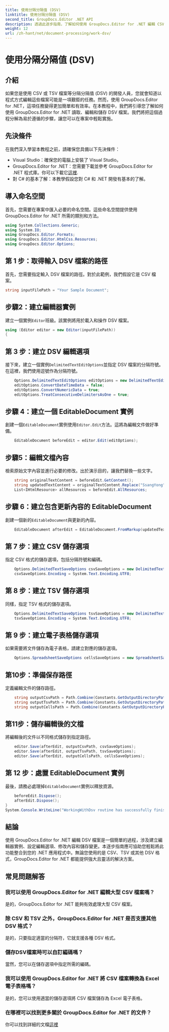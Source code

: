 ```yaml
---
title: 使用分隔分隔值 (DSV)
linktitle: 使用分隔分隔值 (DSV)
second_title: GroupDocs.Editor .NET API
description: 透過此逐步指南，了解如何使用 GroupDocs.Editor for .NET 編輯 CSV 和 TSV 檔案。輕鬆改進您的 .NET 專案。
weight: 12
url: /zh-hant/net/document-processing/work-dsv/
---
```


# 使用分隔分隔值 (DSV)

## 介紹
如果您是使用 CSV 或 TSV 檔案等分隔分隔值 (DSV) 的開發人員，您就會知道以程式方式編輯這些檔案可能是一項艱鉅的任務。然而，使用 GroupDocs.Editor for .NET，這項任務變得更加簡單和有效率。在本教程中，我們將引導您了解如何使用 GroupDocs.Editor for .NET 讀取、編輯和儲存 DSV 檔案。我們將把這個過程分解為易於遵循的步驟，讓您可以在專案中輕鬆實施。
## 先決條件
在我們深入學習本教程之前，請確保您具備以下先決條件：
- Visual Studio：確保您的電腦上安裝了 Visual Studio。
-  GroupDocs.Editor for .NET：您需要下載並參考 GroupDocs.Editor for .NET 程式庫。你可以下載它[這裡](https://releases.groupdocs.com/editor/net/).
- 對 C# 的基本了解：本教學假設您對 C# 和 .NET 開發有基本的了解。
## 導入命名空間
首先，您需要在專案中匯入必要的命名空間。這些命名空間提供使用 GroupDocs.Editor for .NET 所需的類別和方法。
```csharp
using System.Collections.Generic;
using System.IO;
using GroupDocs.Editor.Formats;
using GroupDocs.Editor.HtmlCss.Resources;
using GroupDocs.Editor.Options;
```

## 第 1 步：取得輸入 DSV 檔案的路徑
首先，您需要指定輸入 DSV 檔案的路徑。對於此範例，我們假設它是 CSV 檔案。
```csharp
string inputFilePath = "Your Sample Document";
```
## 步驟2：建立編輯器實例
建立一個實例`Editor`班級。該實例將用於載入和操作 DSV 檔案。
```csharp
using (Editor editor = new Editor(inputFilePath))
{
```
## 第 3 步：建立 DSV 編輯選項
接下來，建立一個實例`DelimitedTextEditOptions`並指定 DSV 檔案的分隔符號。在這裡，我們使用逗號作為分隔符號。
```csharp
    Options.DelimitedTextEditOptions editOptions = new DelimitedTextEditOptions(",");
    editOptions.ConvertDateTimeData = false;
    editOptions.ConvertNumericData = true;
    editOptions.TreatConsecutiveDelimitersAsOne = true;
```
## 步驟 4：建立一個 EditableDocument 實例
創建一個`EditableDocument`實例使用`Editor.Edit`方法。這將為編輯文件做好準備。
```csharp
    EditableDocument beforeEdit = editor.Edit(editOptions);
```
## 步驟5：編輯文檔內容
檢索原始文字內容並進行必要的修改。出於演示目的，讓我們替換一些文字。
```csharp
    string originalTextContent = beforeEdit.GetContent();
    string updatedTextContent = originalTextContent.Replace("SsangYong", "Chevrolet").Replace("Kyron", "Camaro");
    List<IHtmlResource> allResources = beforeEdit.AllResources;
```
## 步驟 6：建立包含更新內容的 EditableDocument
創建一個新的`EditableDocument`與更新的內容。
```csharp
    EditableDocument afterEdit = EditableDocument.FromMarkup(updatedTextContent, allResources);
```
## 第 7 步：建立 CSV 儲存選項
指定 CSV 格式的儲存選項，包括分隔符號和編碼。
```csharp
    Options.DelimitedTextSaveOptions csvSaveOptions = new DelimitedTextSaveOptions(",");
    csvSaveOptions.Encoding = System.Text.Encoding.UTF8;
```
## 第 8 步：建立 TSV 儲存選項
同樣，指定 TSV 格式的儲存選項。
```csharp
    Options.DelimitedTextSaveOptions tsvSaveOptions = new DelimitedTextSaveOptions("\t");
    tsvSaveOptions.Encoding = System.Text.Encoding.UTF8;
```
## 第 9 步：建立電子表格儲存選項
如果需要將文件儲存為電子表格，請建立對應的儲存選項。
```csharp
    Options.SpreadsheetSaveOptions cellsSaveOptions = new SpreadsheetSaveOptions(SpreadsheetFormats.Xlsm);
```
## 第10步：準備保存路徑
定義編輯文件的儲存路徑。
```csharp
    string outputCsvPath = Path.Combine(Constants.GetOutputDirectoryPath(inputFilePath), Path.GetFileNameWithoutExtension(inputFilePath) + ".csv");
    string outputTsvPath = Path.Combine(Constants.GetOutputDirectoryPath(inputFilePath), Path.GetFileNameWithoutExtension(inputFilePath) + ".tsv");
    string outputCellsPath = Path.Combine(Constants.GetOutputDirectoryPath(inputFilePath), Path.GetFileNameWithoutExtension(inputFilePath) + ".xlsm");
```
## 第11步：儲存編輯後的文檔
將編輯後的文件以不同格式儲存到指定路徑。
```csharp
    editor.Save(afterEdit, outputCsvPath, csvSaveOptions);
    editor.Save(afterEdit, outputTsvPath, tsvSaveOptions);
    editor.Save(afterEdit, outputCellsPath, cellsSaveOptions);
```
## 第 12 步：處置 EditableDocument 實例
最後，請務必處理掉`EditableDocument`實例以釋放資源。
```csharp
    beforeEdit.Dispose();
    afterEdit.Dispose();
}
System.Console.WriteLine("WorkingWithDsv routine has successfully finished");
```
## 結論
使用 GroupDocs.Editor for .NET 編輯 DSV 檔案是一個簡單的過程，涉及建立編輯器實例、設定編輯選項、修改內容和儲存變更。本逐步指南應可協助您輕鬆將此功能整合到您的 .NET 應用程式中。無論您使用的是 CSV、TSV 或其他 DSV 格式，GroupDocs.Editor for .NET 都能提供強大且靈活的解決方案。
## 常見問題解答
### 我可以使用 GroupDocs.Editor for .NET 編輯大型 CSV 檔案嗎？
是的，GroupDocs.Editor for .NET 能夠有效處理大型 CSV 檔案。
### 除 CSV 和 TSV 之外，GroupDocs.Editor for .NET 是否支援其他 DSV 格式？
是的，只要指定適當的分隔符，它就支援各種 DSV 格式。
### 儲存DSV檔案時可以自訂編碼嗎？
當然，您可以在儲存選項中指定所需的編碼。
### 我可以使用 GroupDocs.Editor for .NET 將 CSV 檔案轉換為 Excel 電子表格嗎？
是的，您可以使用適當的儲存選項將 CSV 檔案儲存為 Excel 電子表格。
### 在哪裡可以找到更多關於 GroupDocs.Editor for .NET 的文件？
你可以找到詳細的文檔[這裡](https://tutorials.groupdocs.com/editor/net/)